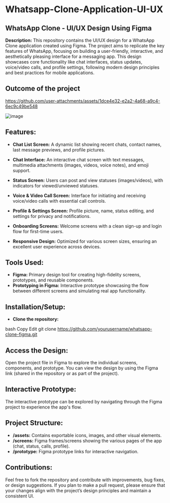 # Whatsapp-Clone-Application-UI-UX #

## WhatsApp Clone - UI/UX Design Using Figma

**Description:**
This repository contains the UI/UX design for a WhatsApp Clone application created using Figma. The project aims to replicate the key features of WhatsApp, focusing on building a user-friendly, interactive, and aesthetically pleasing interface for a messaging app. This design showcases core functionality like chat interfaces, status updates, voice/video calls, and profile settings, following modern design principles and best practices for mobile applications.

## Outcome of the project

https://github.com/user-attachments/assets/1dce4e32-e2a2-4a68-a9c4-6ec9c49be548

![image](https://github.com/user-attachments/assets/5c5baa01-d343-4931-8ced-660bec8f4fe5)


## Features:
* **Chat List Screen:** A dynamic list showing recent chats, contact names, last message previews, and profile pictures.

* **Chat Interface:** An interactive chat screen with text messages, multimedia attachments (images, videos, voice notes), and emoji support.
* **Status Screen:** Users can post and view statuses (images/videos), with indicators for viewed/unviewed statuses.
* **Voice & Video Call Screen:** Interface for initiating and receiving voice/video calls with essential call controls.
* **Profile & Settings Screen:** Profile picture, name, status editing, and settings for privacy and notifications.
* **Onboarding Screens:** Welcome screens with a clean sign-up and login flow for first-time users.
* **Responsive Design:** Optimized for various screen sizes, ensuring an excellent user experience across devices.
## Tools Used:
* **Figma:** Primary design tool for creating high-fidelity screens, prototypes, and reusable components.
* **Prototyping in Figma:** Interactive prototype showcasing the flow between different screens and simulating real app functionality.
## Installation/Setup:
* **Clone the repository:**

bash
Copy
Edit
git clone https://github.com/yourusername/whatsapp-clone-figma.git
## Access the Design:

Open the project file in Figma to explore the individual screens, components, and prototype.
You can view the design by using the Figma link (shared in the repository or as part of the project).
## Interactive Prototype:

The interactive prototype can be explored by navigating through the Figma project to experience the app's flow.
## Project Structure:
* **/assets:** Contains exportable icons, images, and other visual elements.
* **/screens:** Figma frames/screens showing the various pages of the app (chat, status, calls, profile).
* **/prototype:** Figma prototype links for interactive navigation.
## Contributions:
Feel free to fork the repository and contribute with improvements, bug fixes, or design suggestions. If you plan to make a pull request, please ensure that your changes align with the project’s design principles and maintain a consistent UI.
